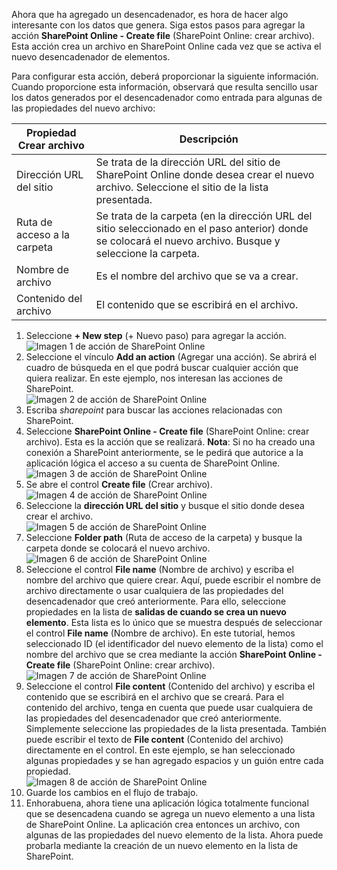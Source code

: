 Ahora que ha agregado un desencadenador, es hora de hacer algo interesante con los datos que genera. Siga estos pasos para agregar la acción **SharePoint Online - Create file** (SharePoint Online: crear archivo). Esta acción crea un archivo en SharePoint Online cada vez que se activa el nuevo desencadenador de elementos. 

Para configurar esta acción, deberá proporcionar la siguiente información. Cuando proporcione esta información, observará que resulta sencillo usar los datos generados por el desencadenador como entrada para algunas de las propiedades del nuevo archivo:

| Propiedad Crear archivo | Descripción |
| --- | --- |
| Dirección URL del sitio |Se trata de la dirección URL del sitio de SharePoint Online donde desea crear el nuevo archivo. Seleccione el sitio de la lista presentada. |
| Ruta de acceso a la carpeta |Se trata de la carpeta (en la dirección URL del sitio seleccionado en el paso anterior) donde se colocará el nuevo archivo. Busque y seleccione la carpeta. |
| Nombre de archivo |Es el nombre del archivo que se va a crear. |
| Contenido del archivo |El contenido que se escribirá en el archivo. |

1. Seleccione **+ New step** (+ Nuevo paso) para agregar la acción.  
   ![Imagen 1 de acción de SharePoint Online](./media/connectors-create-api-sharepointonline/action-1.png)  
2. Seleccione el vínculo **Add an action** (Agregar una acción). Se abrirá el cuadro de búsqueda en el que podrá buscar cualquier acción que quiera realizar. En este ejemplo, nos interesan las acciones de SharePoint.    
   ![Imagen 2 de acción de SharePoint Online](./media/connectors-create-api-sharepointonline/action-2.png)    
3. Escriba *sharepoint* para buscar las acciones relacionadas con SharePoint.
4. Seleccione **SharePoint Online - Create file** (SharePoint Online: crear archivo). Esta es la acción que se realizará.   **Nota**: Si no ha creado una conexión a SharePoint anteriormente, se le pedirá que autorice a la aplicación lógica el acceso a su cuenta de SharePoint Online.    
   ![Imagen 3 de acción de SharePoint Online](./media/connectors-create-api-sharepointonline/action-3.png)    
5. Se abre el control **Create file** (Crear archivo).   
   ![Imagen 4 de acción de SharePoint Online](./media/connectors-create-api-sharepointonline/action-4.png)     
6. Seleccione la **dirección URL del sitio** y busque el sitio donde desea crear el archivo.     
   ![Imagen 5 de acción de SharePoint Online](./media/connectors-create-api-sharepointonline/action-5.png)  
7. Seleccione **Folder path** (Ruta de acceso de la carpeta) y busque la carpeta donde se colocará el nuevo archivo.  
   ![Imagen 6 de acción de SharePoint Online](./media/connectors-create-api-sharepointonline/action-6.png)  
8. Seleccione el control **File name** (Nombre de archivo) y escriba el nombre del archivo que quiere crear. Aquí, puede escribir el nombre de archivo directamente o usar cualquiera de las propiedades del desencadenador que creó anteriormente. Para ello, seleccione propiedades en la lista de **salidas de cuando se crea un nuevo elemento**. Esta lista es lo único que se muestra después de seleccionar el control **File name** (Nombre de archivo). En este tutorial, hemos seleccionado ID (el identificador del nuevo elemento de la lista) como el nombre del archivo que se crea mediante la acción **SharePoint Online - Create file** (SharePoint Online: crear archivo).    
   ![Imagen 7 de acción de SharePoint Online](./media/connectors-create-api-sharepointonline/action-7.png)  
9. Seleccione el control **File content** (Contenido del archivo) y escriba el contenido que se escribirá en el archivo que se creará. Para el contenido del archivo, tenga en cuenta que puede usar cualquiera de las propiedades del desencadenador que creó anteriormente. Simplemente seleccione las propiedades de la lista presentada. También puede escribir el texto de **File content** (Contenido del archivo) directamente en el control. En este ejemplo, se han seleccionado algunas propiedades y se han agregado espacios y un guión entre cada propiedad.        
   ![Imagen 8 de acción de SharePoint Online](./media/connectors-create-api-sharepointonline/action-8.png)  
10. Guarde los cambios en el flujo de trabajo.  
11. Enhorabuena, ahora tiene una aplicación lógica totalmente funcional que se desencadena cuando se agrega un nuevo elemento a una lista de SharePoint Online. La aplicación crea entonces un archivo, con algunas de las propiedades del nuevo elemento de la lista.  Ahora puede probarla mediante la creación de un nuevo elemento en la lista de SharePoint. 

